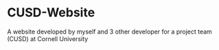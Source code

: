 # CUSD-Website
A website developed by myself and 3 other developer for a project team (CUSD) at Cornell University
